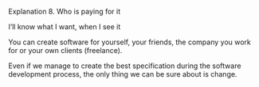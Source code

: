 Explanation 8. Who is paying for it

I’ll know what I want, when I see it

You can create software for yourself, your friends, the company you work for or your own clients (freelance).

Even if we manage to create the best specification during the software development process, the only thing we can be sure about is change.
